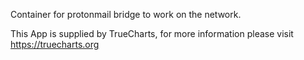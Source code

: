 
Container for protonmail bridge to work on the network.

This App is supplied by TrueCharts, for more information please visit https://truecharts.org
